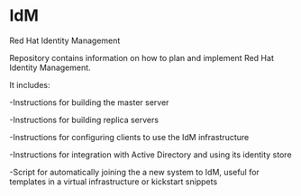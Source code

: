 # IdM
Red Hat Identity Management

Repository contains information on how to plan and implement Red Hat Identity Management.

It includes:

-Instructions for building the master server

-Instructions for building replica servers

-Instructions for configuring clients to use the IdM infrastructure

-Instructions for integration with Active Directory and using its identity store

-Script for automatically joining the a new system to IdM, useful for templates in a virtual infrastructure or kickstart snippets
